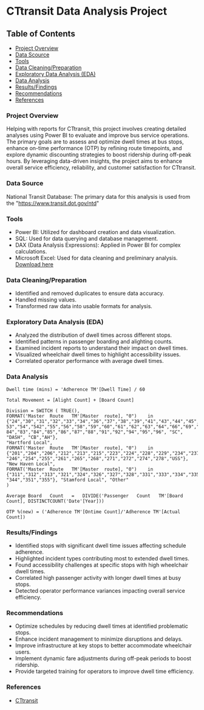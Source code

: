 # CTtransit Data Analysis Project


## Table of Contents

- [Project Overview](#project-overview)
- [Data Scource](#data-source)
- [Tools](#tools)
- [Data Cleaning/Preparation](#data-cleaning/preparation)
- [Exploratory Data Analysis (EDA)](#exploratory-data-analysis-(eda))
- [Data Analysis](#data-analysis)
- [Results/Findings](#results/findings)
- [Recommendations](#recommendations)
- [References](#references)
  
### Project Overview

Helping with reports for CTtransit, this project involves creating detailed analyses using Power BI to evaluate and improve bus service operations. The primary goals are to assess and optimize dwell times at bus stops, enhance on-time performance (OTP) by refining route timepoints, and explore dynamic discounting strategies to boost ridership during off-peak hours. By leveraging data-driven insights, the project aims to enhance overall service efficiency, reliability, and customer satisfaction for CTtransit.

### Data Source

National Transit Database: The primary data for this analysis is used from the "https://www.transit.dot.gov/ntd"

### Tools

- Power BI: Utilized for dashboard creation and data visualization.
- SQL: Used for data querying and database management.
- DAX (Data Analysis Expressions): Applied in Power BI for complex calculations.
- Microsoft Excel: Used for data cleaning and preliminary analysis. [Download here](https://docs.google.com/spreadsheets/d/1aDossB5gHJ3O0TjhdSIG4pAfuha5bDh6vMLydCUf4R8/edit#gid=2052132328)

### Data Cleaning/Preparation

- Identified and removed duplicates to ensure data accuracy.
- Handled missing values.
- Transformed raw data into usable formats for analysis.

### Exploratory Data Analysis (EDA)

- Analyzed the distribution of dwell times across different stops.
- Identified patterns in passenger boarding and alighting counts.
- Examined incident reports to understand their impact on dwell times.
- Visualized wheelchair dwell times to highlight accessibility issues.
- Correlated operator performance with average dwell times.

### Data Analysis

```DAX Functions
Dwell time (mins) = 'Adherence TM'[Dwell Time] / 60
```
```DAX Functions
Total Movement = [Alight Count] + [Board Count]
```
```DAX Functions
Division = SWITCH ( TRUE(),
FORMAT('Master	Route	TM'[Master	route],	"0")	in
{"24","30","31","32","33","34","36","37","38","39","41","43","44","45","46","47","50","52","5
53","54","542","55","56","58","59","60","61","62","63","64","66","69","72","74","76","82","82/
84","83","84","85","86","87","88","91","92","94","95","96",	"SC",	"DASH",	"CB","AH"},
"Hartford Local",
FORMAT('Master	Route	TM'[Master	route],	"0")	in
{"201","204","206","212","213","215","223","224","228","229","234","237","238","241","243",
"246","254","255","261","265","268","271","272","274","278","USS"}, "New Haven Local",
FORMAT('Master	Route	TM'[Master	route],	"0")	in
{"311","312","313","321","324","326","327","328","331","333","334","335","336","341","342",
"344","351","355"}, "Stamford Local", "Other"
)
```
```DAX Functions
Average	Board	Count	=	DIVIDE('Passenger	Count	TM'[Board	Count], DISTINCTCOUNT('Date'[Year]))
```
```DAX Functions
OTP %(new) = ('Adherence TM'[Ontime Count]/'Adherence TM'[Actual Count])
```

### Results/Findings

- Identified stops with significant dwell time issues affecting schedule adherence.
- Highlighted incident types contributing most to extended dwell times.
- Found accessibility challenges at specific stops with high wheelchair dwell times.
- Correlated high passenger activity with longer dwell times at busy stops.
- Detected operator performance variances impacting overall service efficiency.

### Recommendations

- Optimize schedules by reducing dwell times at identified problematic stops.
- Enhance incident management to minimize disruptions and delays.
- Improve infrastructure at key stops to better accommodate wheelchair users.
- Implement dynamic fare adjustments during off-peak periods to boost ridership.
- Provide targeted training for operators to improve dwell time efficiency.

### References

- [CTtransit](https://www.cttransit.com/services/local-service)








